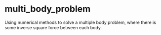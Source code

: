 # multi_body_problem
Using numerical methods to solve a multiple body problem, where there is some inverse square force between each body. 
